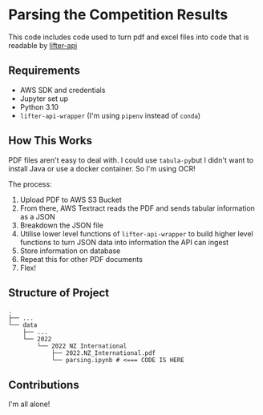 # Parsing the Competition Results

This code includes code used to turn pdf and excel files into code that is readable by [lifter-api](https://github.com/ChrisrchurchCityWeightlifting/lifter-api)

## Requirements

- AWS SDK and credentials
- Jupyter set up
- Python 3.10
- `lifter-api-wrapper` (I'm using `pipenv` instead of `conda`)

## How This Works

PDF files aren't easy to deal with. I could use `tabula-py`but I didn't want to install Java or use a docker container. So I'm using OCR!

The process:

1. Upload PDF to AWS S3 Bucket
2. From there, AWS Textract reads the PDF and sends tabular information as a JSON
3. Breakdown the JSON file
4. Utilise lower level functions of `lifter-api-wrapper` to build higher level functions to turn JSON data into information the API can ingest
5. Store information on database
6. Repeat this for other PDF documents
7. Flex!

## Structure of Project

```
.
├── ...
└── data
    ├── ...
    └── 2022
        └── 2022 NZ International
            ├── 2022.NZ_International.pdf
            └── parsing.ipynb # <=== CODE IS HERE

```

## Contributions

I'm all alone!
